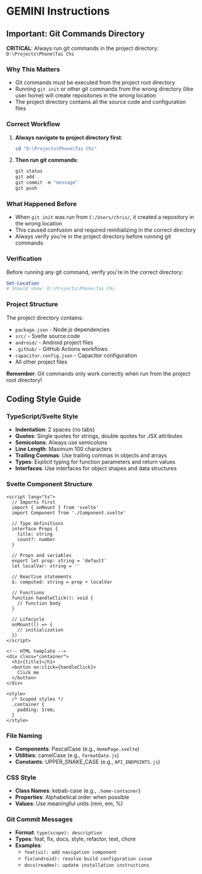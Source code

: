 # GEMINI Instructions

## Important: Git Commands Directory

**CRITICAL**: Always run git commands in the project directory: `D:\Projects\Phone\Tai Chi`

### Why This Matters
- Git commands must be executed from the project root directory
- Running `git init` or other git commands from the wrong directory (like user home) will create repositories in the wrong location
- The project directory contains all the source code and configuration files

### Correct Workflow
1. **Always navigate to project directory first**:
   ```powershell
   cd "D:\Projects\Phone\Tai Chi"
   ```

2. **Then run git commands**:
   ```powershell
   git status
   git add .
   git commit -m "message"
   git push
   ```

### What Happened Before
- When `git init` was run from `C:/Users/chris/`, it created a repository in the wrong location
- This caused confusion and required reinitializing in the correct directory
- Always verify you're in the project directory before running git commands

### Verification
Before running any git command, verify you're in the correct directory:
```powershell
Get-Location
# Should show: D:\Projects\Phone\Tai Chi
```

### Project Structure
The project directory contains:
- `package.json` - Node.js dependencies
- `src/` - Svelte source code
- `android/` - Android project files
- `.github/` - GitHub Actions workflows
- `capacitor.config.json` - Capacitor configuration
- All other project files

**Remember**: Git commands only work correctly when run from the project root directory!

## Coding Style Guide

### TypeScript/Svelte Style
- **Indentation**: 2 spaces (no tabs)
- **Quotes**: Single quotes for strings, double quotes for JSX attributes
- **Semicolons**: Always use semicolons
- **Line Length**: Maximum 100 characters
- **Trailing Commas**: Use trailing commas in objects and arrays
- **Types**: Explicit typing for function parameters and return values
- **Interfaces**: Use interfaces for object shapes and data structures

### Svelte Component Structure
```svelte
<script lang="ts">
  // Imports first
  import { onMount } from 'svelte'
  import Component from './Component.svelte'
  
  // Type definitions
  interface Props {
    title: string
    count?: number
  }
  
  // Props and variables
  export let prop: string = 'default'
  let localVar: string = ''
  
  // Reactive statements
  $: computed: string = prop + localVar
  
  // Functions
  function handleClick(): void {
    // function body
  }
  
  // Lifecycle
  onMount(() => {
    // initialization
  })
</script>

<!-- HTML template -->
<div class="container">
  <h1>{title}</h1>
  <button on:click={handleClick}>
    Click me
  </button>
</div>

<style>
  /* Scoped styles */
  .container {
    padding: 1rem;
  }
</style>
```

### File Naming
- **Components**: PascalCase (e.g., `HomePage.svelte`)
- **Utilities**: camelCase (e.g., `formatDate.js`)
- **Constants**: UPPER_SNAKE_CASE (e.g., `API_ENDPOINTS.js`)

### CSS Style
- **Class Names**: kebab-case (e.g., `.home-container`)
- **Properties**: Alphabetical order when possible
- **Values**: Use meaningful units (rem, em, %)

### Git Commit Messages
- **Format**: `type(scope): description`
- **Types**: feat, fix, docs, style, refactor, test, chore
- **Examples**:
  - `feat(ui): add navigation component`
  - `fix(android): resolve build configuration issue`
  - `docs(readme): update installation instructions`
